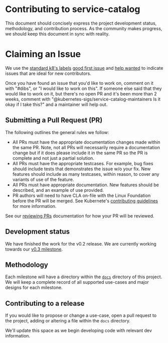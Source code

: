 # Contributing to service-catalog

This document should concisely express the project development status,
methodology, and contribution process.  As the community makes progress, we
should keep this document in sync with reality.

# Claiming an Issue

We use the [standard k8's labels](https://github.com/kubernetes/community/blob/master/contributors/guide/help-wanted.md)
[good first issue][good-first-issue] and [help wanted][help-wanted]
to indicate issues that are ideal for new contributors.

Once you have found an issue that you'd like to work on, comment on it with
"#dibs", or "I would like to work on this". If someone else said that they would
like to work on it, but there's no open PR and it's been more than 2 weeks,
comment with "@kubernetes-sigs/service-catalog-maintainers Is it okay if I
take this?" and a maintainer will help out.

## Submitting a Pull Request (PR)

The following outlines the general rules we follow:

- All PRs must have the appropriate documentation changes made within the
same PR. Note, not all PRs will necessarily require a documentation change
but if it does please include it in the same PR so the PR is complete and
not just a partial solution.
- All PRs must have the appropriate testcases. For example, bug fixes should
include tests that demonstrates the issue w/o your fix. New features should
include as many testcases, within reason, to cover any variants of use of the
feature.
- All PRs must have appropriate documentation. New features should be
  described, and an example of use provided.
- PR authors will need to have CLA on-file with the Linux Foundation before
the PR will be merged.
See Kubernete's [contributing guidelines](https://github.com/kubernetes/kubernetes/blob/master/CONTRIBUTING.md) for more information.

See our [reviewing PRs](REVIEWING.md) documentation for how your PR will
be reviewed.

## Development status

We have finished the work for the v0.2 release.
We are currently working towards our [v0.3 milestone](https://github.com/kubernetes-sigs/service-catalog/milestone/51).

## Methodology

Each milestone will have a directory within the [`docs`](./docs) directory of
this project.   We will keep a complete record of all supported use-cases and
major designs for each milestone.

## Contributing to a release

If you would like to propose or change a use-case, open a pull request to the
project, adding or altering a file within the `docs` directory.

We'll update this space as we begin developing code with relevant dev
information.

[help-wanted]: https://github.com/kubernetes-sigs/service-catalog/issues?q=is%3Aissue+is%3Aopen+label%3A%22help+wanted%22
[good-first-issue]: https://github.com/kubernetes-sigs/service-catalog/issues?utf8=%E2%9C%93&q=is%3Aissue+is%3Aopen+label%3A%22good+first+issue%22+

